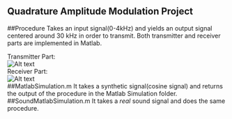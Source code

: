 Quadrature Amplitude Modulation Project
---
##Procedure
Takes an input signal(0-4kHz) and yields an output signal centered around 30 kHz in order to transmit. Both transmitter and receiver parts are implemented in Matlab.   

Transmitter Part:  
![Alt text](https://raw.github.com/bugra/QAM-Project/master/img/QAM_transmitter.png "Transmitter")  
Receiver Part:  
![Alt text](https://raw.github.com/bugra/QAM-Project/master/img/QAM_receiver.png "Receiver")  
##MatlabSimulation.m 
It takes a synthetic signal(cosine signal) and returns the output of the procedure in the Matlab Simulation folder.
##SoundMatlabSimulation.m
It takes a *real* sound signal and does the same procedure.